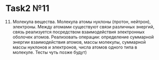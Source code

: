 # Task2 №11
11.	Молекула вещества. Молекула  атомы  нуклоны (протон, нейтрон), электроны. Между атомами существуют связи различных энергий, связь реализуется посредством взаимодействия электронных оболочек атомов. Реализовать операции: определение суммарной энергии взаимодействия атомов, массы молекулы, суммарной массы нуклонов и электронов, числа атомов одного типа в молекуле.
Тесты чуть позже будут) 
